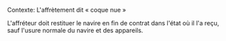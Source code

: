 Contexte: L'affrètement dit « coque nue »

L'affréteur doit restituer le navire en fin de contrat dans l'état où il l'a reçu, sauf l'usure normale du navire et des appareils.